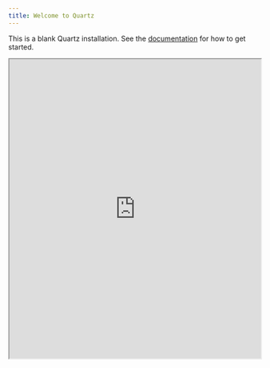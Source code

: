 ```yaml
---
title: Welcome to Quartz
---
```


This is a blank Quartz installation.
See the [documentation](https://quartz.jzhao.xyz) for how to get started.

<iframe src="https://quartz.jzhao.xyz/layout" width=100% height=600></iframe>